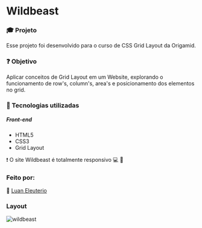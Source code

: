 # Wildbeast

### :mortar_board: Projeto

Esse projeto foi desenvolvido para o curso de CSS Grid Layout da Origamid.

### :question: Objetivo

Aplicar conceitos de Grid Layout em um Website, explorando o funcionamento de row's, column's, area's e posicionamento dos elementos no grid.

### :hammer: Tecnologias utilizadas

##### Front-end

- HTML5
- CSS3
- Grid Layout

:heavy_exclamation_mark: O site Wildbeast é totalmente responsivo :computer: :iphone:

### Feito por:

:man: [Luan Eleuterio](https://github.com/LuanEleuterio/)

### Layout
![wildbeast](https://user-images.githubusercontent.com/37514449/108554502-ee33c180-72d2-11eb-8e60-a521e26620f9.png)




